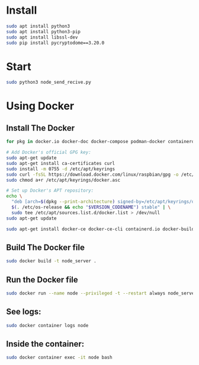 # Install
```bash
sudo apt install python3
sudo apt install python3-pip
sudo apt install libssl-dev
sudo pip install pycryptodome==3.20.0
```

# Start
```bash
sudo python3 node_send_recive.py
```


# Using Docker
## Install The Docker
```bash
for pkg in docker.io docker-doc docker-compose podman-docker containerd runc; do sudo apt-get remove $pkg; done

# Add Docker's official GPG key:
sudo apt-get update
sudo apt-get install ca-certificates curl
sudo install -m 0755 -d /etc/apt/keyrings
sudo curl -fsSL https://download.docker.com/linux/raspbian/gpg -o /etc/apt/keyrings/docker.asc
sudo chmod a+r /etc/apt/keyrings/docker.asc

# Set up Docker's APT repository:
echo \
  "deb [arch=$(dpkg --print-architecture) signed-by=/etc/apt/keyrings/docker.asc] https://download.docker.com/linux/raspbian \
  $(. /etc/os-release && echo "$VERSION_CODENAME") stable" | \
  sudo tee /etc/apt/sources.list.d/docker.list > /dev/null
sudo apt-get update

sudo apt-get install docker-ce docker-ce-cli containerd.io docker-buildx-plugin docker-compose-plugin
```

## Build The Docker file
```bash
sudo docker build -t node_server .
```

## Run the Docker file 
```bash
sudo docker run --name node --privileged -t --restart always node_server 
```

## See logs:
```bash
sudo docker container logs node
```

## Inside the container:
```bash
sudo docker container exec -it node bash
```